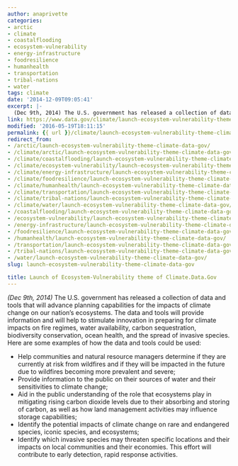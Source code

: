 ```yaml
---
author: anaprivette
categories:
- arctic
- climate
- coastalflooding
- ecosystem-vulnerability
- energy-infrastructure
- foodresilience
- humanhealth
- transportation
- tribal-nations
- water
tags: climate
date: '2014-12-09T09:05:41'
excerpt: |-
  (Dec 9th, 2014) The U.S. government has released a collection of data and tools that will advance planning capabilities for the impacts of climate change on our nation’s ecosystems. The data and tools will provide information and will help to…
link: https://www.data.gov/climate/launch-ecosystem-vulnerability-theme-climate-data-gov/
modified: '2016-05-19T18:11:15'
permalink: {{ url }}/climate/launch-ecosystem-vulnerability-theme-climate-data-gov/
redirect_from:
- /arctic/launch-ecosystem-vulnerability-theme-climate-data-gov/
- /climate/arctic/launch-ecosystem-vulnerability-theme-climate-data-gov/
- /climate/coastalflooding/launch-ecosystem-vulnerability-theme-climate-data-gov/
- /climate/ecosystem-vulnerability/launch-ecosystem-vulnerability-theme-climate-data-gov/
- /climate/energy-infrastructure/launch-ecosystem-vulnerability-theme-climate-data-gov/
- /climate/foodresilience/launch-ecosystem-vulnerability-theme-climate-data-gov/
- /climate/humanhealth/launch-ecosystem-vulnerability-theme-climate-data-gov/
- /climate/transportation/launch-ecosystem-vulnerability-theme-climate-data-gov/
- /climate/tribal-nations/launch-ecosystem-vulnerability-theme-climate-data-gov/
- /climate/water/launch-ecosystem-vulnerability-theme-climate-data-gov/
- /coastalflooding/launch-ecosystem-vulnerability-theme-climate-data-gov/
- /ecosystem-vulnerability/launch-ecosystem-vulnerability-theme-climate-data-gov/
- /energy-infrastructure/launch-ecosystem-vulnerability-theme-climate-data-gov/
- /foodresilience/launch-ecosystem-vulnerability-theme-climate-data-gov/
- /humanhealth/launch-ecosystem-vulnerability-theme-climate-data-gov/
- /transportation/launch-ecosystem-vulnerability-theme-climate-data-gov/
- /tribal-nations/launch-ecosystem-vulnerability-theme-climate-data-gov/
- /water/launch-ecosystem-vulnerability-theme-climate-data-gov/
slug: launch-ecosystem-vulnerability-theme-climate-data-gov

title: Launch of Ecosystem-Vulnerability theme of Climate.Data.Gov
---
```


*(Dec 9th, 2014)* The U.S. government has released a collection of data and tools that will advance planning capabilities for the impacts of climate change on our nation’s ecosystems. The data and tools will provide information and will help to stimulate innovation in preparing for climate impacts on fire regimes, water availability, carbon sequestration, biodiversity conservation, ocean health, and the spread of invasive species. Here are some examples of how the data and tools could be used:

* Help communities and natural resource managers determine if they are currently at risk from wildfires and if they will be impacted in the future due to wildfires becoming more prevalent and severe;
* Provide information to the public on their sources of water and their sensitivities to climate change;
* Aid in the public understanding of the role that ecosystems play in mitigating rising carbon dioxide levels due to their absorbing and storing of carbon, as well as how land management activities may influence storage capabilities;
* Identify the potential impacts of climate change on rare and endangered species, iconic species, and ecosystems;
* Identify which invasive species may threaten specific locations and their impacts on local communities and their economies. This effort will contribute to early detection, rapid response activities.
